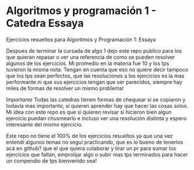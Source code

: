 # Algoritmos y programación 1 - Catedra Essaya
Ejercicios resueltos para Algoritmos y Programación 1: Essaya

Despues de terminar la cursada de algo 1 dejo este repo publico para los que quieran repasar o ver una referencia de como se pueden resolver algunos de los ejercicios.
Mi promedio en la materia fue 10 y los tps tuvieron la misma nota. Tengan en cuenta que eso no quiere decir tampoco que los tps sean perfectos, que las resoluciones a los ejercicios es la mas performante ni que sus ejercicios tengan que ser parecidos, siempre hay miles de formas de resolver un mismo problema!

*Importante*
Todas las catedras tienen formas de chequear si se copiaron y todavía mas importante, si quieren aprender hay que hacer las cosas solos. 
Mi idea con este repo es que si quieren revisar si hicieron bien algun ejercicio puedan chusmearlo e incluso ver una resolución distinta y espero interesante del mismo ejercicio. 

Este repo no tiene el 100% de los ejercicios resueltos ya que una vez entendí algunos temas no seguí practicando, que es lo bueno de tenerlos acá en github? que el que quiera colaborar y tirar un pr para sumar los ejercicios que faltan, emprolijar algo o subir mas tps terminados para hacer un compendio de tps bienvenido sea!

